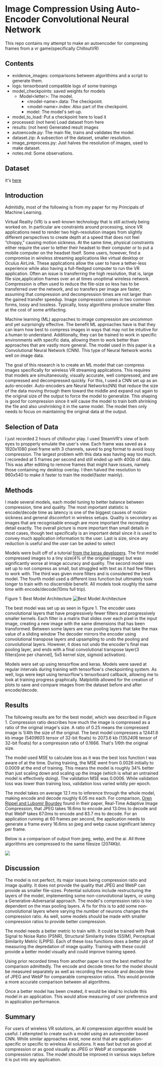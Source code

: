 # Image Compression Using Auto-Encoder Convolutional Neural Network

This repo contains my attempt to make an autoencoder for compresing frames from a vr game(specifically ChilloutVR)

## Contents

- evidence_images: comparisons between algorithims and a script to generate them.
- logs: tensorboard compatible logs of some trainings
- model_checkpoints: saved weights for models
  - Model\<letter>: The model.
    - \<model-name>.data: The checkpoint.
    - \<model-name>.index: Also part of the checkpoint.
    - model: The model's set-up.
- model_to_load: Put a checkpoint here to load it
- processed: (not here) Load dataset from here
- results: (not here) Generated result images
- autoencode.py: The main file, trains and validates the model.
- dataset.zip: A subsection of the dataset, smaller resolution.
- image_preprocess.py: Just halves the resolution of images, used to make dataset.
- notes.md: Some observations.

## Dataset

it's [here](https://drive.google.com/file/d/1Y3DT43NK8L71z5UCDgO07CBggp0fGMuG/view?usp=drive_link)

## Introduction

Admitidly, most of the following is from my paper for my Principals of Machine Learning.

Virtual Reality (VR) is a well-known technology that is still actively being worked on.
In particular are constraints around processing, since VR applications need to render two high-resolution images from slightly different perspectives to create depth at a speed that does not feel “choppy,” causing motion sickness.
At the same time, physical constraints either require the user to tether their headset to their computer or to put a mobile computer on the headset itself.
Some users, however, find a compromise in wireless streaming applications like virtual desktop or Oculus AirLink.
These applications allow the user to have a tether-less experience while also having a full-fledged computer to run the VR application.
Often an issue is transferring the high resolution, that is, large file size,application frames over an at times unoptimal wireless network.
Compression is often used to reduce the file-size so less has to be transferred over the network, and so transfers per image are faster, assuming that compression and decompression times are not larger than the gained transfer speedup.
Image compression comes in two common forms, lossy and lossless.
Typically, lossy algorithms produce smaller files at the cost of some artifacting.

Machine learning (ML) approaches to image compression are uncommon and yet surprisingly effective.
The benefit ML approaches have is that they can learn how best to compress images in ways that may not be intuitive for a human to understand.
Additionally, they can be trained to work in specific environments with specific data, allowing them to work better than approaches that are vastly more general.
The model used in this paper is a Convolutional Neural Network (CNN).
This type of Neural Network works well on image data.

The goal of this research is to create an ML model that can compress images specifically for wireless VR streaming applications.
This requires that models are simultaneously, visually accurate, well compressed, and are compressed and decompressed quickly.
For this, I used a CNN set up as an auto-encoder.
Auto-encoders are Neural Networks(NN) that reduce the size of the data moving through them toward the middle and expand out again to the original size of the output to force the model to generalize.
This shaping is good for compression since it will cause the model to train both shrinking the file and also unshrinking it in the same model.
The model then only needs to focus on maintaining the original data at the output.

## Selection of Data

I just recorded 2 hours of chilloutvr play.
I used SteamVR's view of both eyes to propperly emulate the user's view.
Each frame was saved as a 1920x1080 pixel frame with 3 channels, saved to png format to avoid lossy compression.
The largest problem with this data was having way too much.
I recoreded at 5 frames per second and still ended up with 40Gb of data.
This was after editiing to remove frames that might have issues, namely those containing my desktop overlay.
I then halved the resolution to 960x540 to make it faster to train the model(faster mainly).

## Methods

I made several models, each model tuning to better balance between compression, time and quality.
The most important statistic is encode/decode time as latency is one of the biggest causes of motion sickness and general discomfort in wireless setups.
Quality is secondary as images that are recognisable enough are more important the recreating detail exactly.
The overall picture is more important than small details in most cases, though text specifically is an important detail since it is used to convey much application information to the user.
Last is size, since any reduction is useful and the user can be asked to select

Models were built off of a tutorial [from the keras developers](https://keras.io/examples/vision/autoencoder/).
The first model compressed images to a tiny size(4% of the original image) but was significantly worse at image accuracy and quality.
The second model was set up to not compress as small, but struggled with text as it had few filters to work with.
The third was given more filters and is considered the best model.
The fourth model used a different loss function but ultimately took longer to train with no discernible benefit.
All models took roughly the same time with encode/decode(10ms full trip).

Figure 1: Best Model Architecture ![Best Model Architecture](https://i.ibb.co/x5LPZKB/Model-Diag.png)

The best model was set up as seen in figure 1.
The encoder uses convolutional layers that have progressively fewer filters and progressively smaller kernels.
Each filter is a matrix that slides over each pixel in the input image, creating a new image with the same dimensions that has been transformed.
Between some layers are max pooling layers that take the max value of a sliding window
The decoder mirrors the encoder using convolutional transpose layers and upsampling to undo the pooling and convolutional layers.
However, it does not undo the encoder's final max pooling layer, and ends with a final convolutional transpose layer(3 filters\[one per channel], 5x5 kernel size, sigmoid activation).

Models were set up using tensorflow and keras.
Models were saved at regular intervals during training with tensorflow's checkpointing system.
As well, logs were kept using tensorflow's tensorboard callback, allowing me to look at training progress graphically.
Matplotlib allowed for the creation of plots to save and compare images from the dataset before and after encode/decode.

## Results

The following results are for the best model, which was described in Figure 1.
Compression ratio describes how much the image is compressed as a ratio of the original image's size.
A ratio of 0.25 means the compressed image is 1/4th the size of the original.
The best model compresses a 12441.6 kb image (540*960*3 tensor of 32-bit floats) to 2073.6 kb (135*240*8 tensor of 32-bit floats) for a compression ratio of 0.1666.
That's 1/6th the original size.

The model used MSE to calculate loss as it was the best loss function I was aware of at the time.
During training, the MSE went from 0.0026 initially to 0.0009 at the end of training.
This means the model is roughly 34% better than just scaling down and scaling up the image (which is what an untrained model is effectively doing).
The validation MSE was 0.0006.
While validation loss was lower than training loss, validation loss varied wildly per epoch.

The model takes on average 12.1 ms to inference through the whole model, making encode and decode roughly 6.05 ms each.
For comparison, [Oren Rippel and Lubomir Bourdev](https://arxiv.org/abs/1705.05823) found in their paper, Real-Time Adaptive Image Compression, that JPEG takes 18.6ms to encode and 13.0ms to decode and that WebP takes 67.0ms to encode and 83.7 ms to decode.
For an application running at 60 frames per second, the application needs to generate a frame every 16.6ms so jpeg and webp cause significant latency per frame.

Below is a comparison of output from jpeg, webp, and the ai.
All three algorithms are compressed to the same filesize (2074Kb).

![](https://media.githubusercontent.com/media/ledbetterj1atwit/autoencodevr/main/evidence_images/combined/img12337.png)

## Discussion

The model is not perfect, its major issues being compression ratio and image quality.
It does not provide the quality that JPEG and WebP can provide as smaller file-sizes.
Potential solutions include restructuring the layers of the model, implementing some non-convolutional layers, or using a Generative-Adversarial approach.
The model's compression ratio is too dependent on the max pooling layers.
A fix for this is to add some non-convolutional layers where varying the number of neurons changes the compression ratio.
As well, some models should be made with smaller compression ratios to provide better compression.

The model needs a better metric to train with.
It could be trained with Peak Signal to Noise Ratio (PSNR), Structural Similarity Index (SSIM), Perceptual Similarity Metric (LPIPS).
Each of these loss functions does a better job of measuring the depredation of image quality.
Training with these could provide a better model visually and could improve training speed.

Using prior recorded times from another paper is not the best method for comparison admittedly.
The encode and decode times for the model should be measured separately as well as recording the encode and decode time of JPEG and WebP for comparable compression ratios.
This would provide a more accurate comparison between all algorithms.

Once a better model has been created, it would be ideal to include this model in an application.
This would allow measuring of user preference and in application performance.

## Summary

For users of wireless VR solutions, an AI compression algorithm would be useful.
I attempted to create such a model using an autoencoder based CNN.
While similar approaches exist, none exist that are application-specific or specific to wireless AI solutions.
It was fast but not as good at compression or as good visually as JPEG or WebP at comparable compression ratios.
The model should be improved in various ways before it is put into any application.